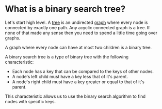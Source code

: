 # What is a binary search tree?
Let's start high level.  A [tree](https://en.wikipedia.org/wiki/Tree_(graph_theory))
is an undirected [graph](https://en.wikipedia.org/wiki/Graph_theory) where every node 
is connected by exactly one path.  Any acyclic connected graph is a tree.
If none of that made any sense then you need to spend a little time going over
graphs.

A graph where every node can have at most two children is a binary tree.

A binary search tree is a type of binary tree with the following characteristic:
* Each node has a key that can be compared to the keys of other nodes.
* A node's left child must have a key less that of it's parent.
* A node's right child must have a key greater or equal to that of it's parent.

This characteristic allows us to use the binary search algorithm to find nodes
with specific keys.


